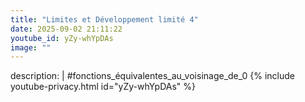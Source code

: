 ```yaml
---
title: "Limites et Développement limité 4"
date: 2025-09-02 21:11:22 
youtube_id: yZy-whYpDAs
image: ""
---
```

description: |
  #fonctions_équivalentes_au_voisinage_de_0
{% include youtube-privacy.html id="yZy-whYpDAs" %}
